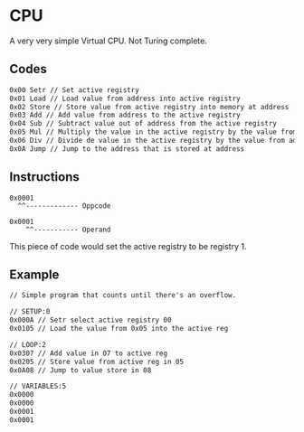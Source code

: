 # CPU

A very very simple Virtual CPU. Not Turing complete.

## Codes

```txt
0x00 Setr // Set active registry
0x01 Load // Load value from address into active registry
0x02 Store // Store value from active registry into memory at address
0x03 Add // Add value from address to the active registry
0x04 Sub // Subtract value out of address from the active registry
0x05 Mul // Multiply the value in the active registry by the value from address
0x06 Div // Divide de value in the active registry by the value from address
0x0A Jump // Jump to the address that is stored at address
```

## Instructions

```
0x0001
  ^^------------- Oppcode

0x0001
    ^^----------- Operand
```

This piece of code would set the active registry to be registry 1.

## Example

```txt
// Simple program that counts until there's an overflow.

// SETUP:0
0x000A // Setr select active registry 00
0x0105 // Load the value from 0x05 into the active reg

// LOOP:2
0x0307 // Add value in 07 to active reg
0x0205 // Store value from active reg in 05
0x0A08 // Jump to value store in 08

// VARIABLES:5
0x0000
0x0000
0x0001
0x0001
```
